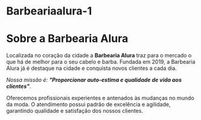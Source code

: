 # Barbeariaalura-1 <h1>Sobre a Barbearia Alura</h1>

<p>Localizada no coração da cidade a <strong>Barbearia Alura</strong> traz para o mercado o que há de melhor para o seu cabelo e barba. 
Fundada em 2019, a Barbearia Alura já é destaque na cidade e conquista novos clientes a cada dia.</p>

<p><em>Nossa missão é: <strong>"Proporcionar auto-estima e qualidade de vida aos clientes"</strong>.</em></p>

<p>Oferecemos profissionais experientes e antenados às mudanças no mundo da moda. 
O atendimento possui padrão de excelência e agilidade, garantindo qualidade e satisfação dos nossos clientes.</p>
